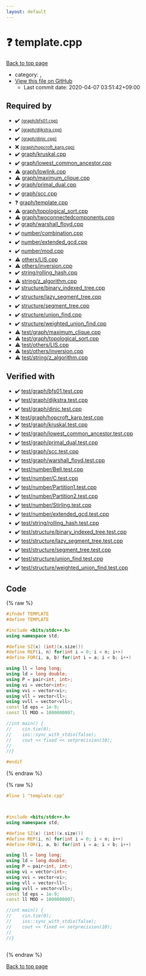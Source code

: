 ```yaml
---
layout: default
---
```


<!-- mathjax config similar to math.stackexchange -->
<script type="text/javascript" async
  src="https://cdnjs.cloudflare.com/ajax/libs/mathjax/2.7.5/MathJax.js?config=TeX-MML-AM_CHTML">
</script>
<script type="text/x-mathjax-config">
  MathJax.Hub.Config({
    TeX: { equationNumbers: { autoNumber: "AMS" }},
    tex2jax: {
      inlineMath: [ ['$','$'] ],
      processEscapes: true
    },
    "HTML-CSS": { matchFontHeight: false },
    displayAlign: "left",
    displayIndent: "2em"
  });
</script>

<script type="text/javascript" src="https://cdnjs.cloudflare.com/ajax/libs/jquery/3.4.1/jquery.min.js"></script>
<script src="https://cdn.jsdelivr.net/npm/jquery-balloon-js@1.1.2/jquery.balloon.min.js" integrity="sha256-ZEYs9VrgAeNuPvs15E39OsyOJaIkXEEt10fzxJ20+2I=" crossorigin="anonymous"></script>
<script type="text/javascript" src="../assets/js/copy-button.js"></script>
<link rel="stylesheet" href="../assets/css/copy-button.css" />


# :question: template.cpp

<a href="../index.html">Back to top page</a>

* category: <a href="../index.html#5058f1af8388633f609cadb75a75dc9d">.</a>
* <a href="{{ site.github.repository_url }}/blob/master/template.cpp">View this file on GitHub</a>
    - Last commit date: 2020-04-07 03:51:42+09:00




## Required by

* :heavy_check_mark: <a href="graph/bfs01.cpp.html"> <small>(graph/bfs01.cpp)</small></a>
* :heavy_check_mark: <a href="graph/dijkstra.cpp.html"> <small>(graph/dijkstra.cpp)</small></a>
* :heavy_check_mark: <a href="graph/dinic.cpp.html"> <small>(graph/dinic.cpp)</small></a>
* :x: <a href="graph/hopcroft_karp.cpp.html"> <small>(graph/hopcroft_karp.cpp)</small></a>
* :heavy_check_mark: <a href="graph/kruskal.cpp.html">graph/kruskal.cpp</a>
* :heavy_check_mark: <a href="graph/lowest_common_ancestor.cpp.html">graph/lowest_common_ancestor.cpp</a>
* :warning: <a href="graph/lowlink.cpp.html">graph/lowlink.cpp</a>
* :warning: <a href="graph/maximum_clique.cpp.html">graph/maximum_clique.cpp</a>
* :heavy_check_mark: <a href="graph/primal_dual.cpp.html">graph/primal_dual.cpp</a>
* :heavy_check_mark: <a href="graph/scc.cpp.html">graph/scc.cpp</a>
* :question: <a href="graph/template.cpp.html">graph/template.cpp</a>
* :warning: <a href="graph/topological_sort.cpp.html">graph/topological_sort.cpp</a>
* :warning: <a href="graph/twoconnectedcomponents.cpp.html">graph/twoconnectedcomponents.cpp</a>
* :heavy_check_mark: <a href="graph/warshall_floyd.cpp.html">graph/warshall_floyd.cpp</a>
* :heavy_check_mark: <a href="number/combination.cpp.html">number/combination.cpp</a>
* :heavy_check_mark: <a href="number/extended_gcd.cpp.html">number/extended_gcd.cpp</a>
* :heavy_check_mark: <a href="number/mod.cpp.html">number/mod.cpp</a>
* :warning: <a href="others/LIS.cpp.html">others/LIS.cpp</a>
* :warning: <a href="others/inversion.cpp.html">others/inversion.cpp</a>
* :heavy_check_mark: <a href="string/rolling_hash.cpp.html">string/rolling_hash.cpp</a>
* :warning: <a href="string/z_algorithm.cpp.html">string/z_algorithm.cpp</a>
* :heavy_check_mark: <a href="structure/binary_indexed_tree.cpp.html">structure/binary_indexed_tree.cpp</a>
* :heavy_check_mark: <a href="structure/lazy_segment_tree.cpp.html">structure/lazy_segment_tree.cpp</a>
* :heavy_check_mark: <a href="structure/segment_tree.cpp.html">structure/segment_tree.cpp</a>
* :heavy_check_mark: <a href="structure/union_find.cpp.html">structure/union_find.cpp</a>
* :heavy_check_mark: <a href="structure/weighted_union_find.cpp.html">structure/weighted_union_find.cpp</a>
* :warning: <a href="test/graph/maximum_clique.cpp.html">test/graph/maximum_clique.cpp</a>
* :warning: <a href="test/graph/topological_sort.cpp.html">test/graph/topological_sort.cpp</a>
* :warning: <a href="test/others/LIS.cpp.html">test/others/LIS.cpp</a>
* :warning: <a href="test/others/inversion.cpp.html">test/others/inversion.cpp</a>
* :warning: <a href="test/string/z_algorithm.cpp.html">test/string/z_algorithm.cpp</a>


## Verified with

* :heavy_check_mark: <a href="../verify/test/graph/bfs01.test.cpp.html">test/graph/bfs01.test.cpp</a>
* :heavy_check_mark: <a href="../verify/test/graph/dijkstra.test.cpp.html">test/graph/dijkstra.test.cpp</a>
* :heavy_check_mark: <a href="../verify/test/graph/dinic.test.cpp.html">test/graph/dinic.test.cpp</a>
* :x: <a href="../verify/test/graph/hopcroft_karp.test.cpp.html">test/graph/hopcroft_karp.test.cpp</a>
* :heavy_check_mark: <a href="../verify/test/graph/kruskal.test.cpp.html">test/graph/kruskal.test.cpp</a>
* :heavy_check_mark: <a href="../verify/test/graph/lowest_common_ancestor.test.cpp.html">test/graph/lowest_common_ancestor.test.cpp</a>
* :heavy_check_mark: <a href="../verify/test/graph/primal_dual.test.cpp.html">test/graph/primal_dual.test.cpp</a>
* :heavy_check_mark: <a href="../verify/test/graph/scc.test.cpp.html">test/graph/scc.test.cpp</a>
* :heavy_check_mark: <a href="../verify/test/graph/warshall_floyd.test.cpp.html">test/graph/warshall_floyd.test.cpp</a>
* :heavy_check_mark: <a href="../verify/test/number/Bell.test.cpp.html">test/number/Bell.test.cpp</a>
* :heavy_check_mark: <a href="../verify/test/number/C.test.cpp.html">test/number/C.test.cpp</a>
* :heavy_check_mark: <a href="../verify/test/number/Partition1.test.cpp.html">test/number/Partition1.test.cpp</a>
* :heavy_check_mark: <a href="../verify/test/number/Partition2.test.cpp.html">test/number/Partition2.test.cpp</a>
* :heavy_check_mark: <a href="../verify/test/number/Stirling.test.cpp.html">test/number/Stirling.test.cpp</a>
* :heavy_check_mark: <a href="../verify/test/number/extended_gcd.test.cpp.html">test/number/extended_gcd.test.cpp</a>
* :heavy_check_mark: <a href="../verify/test/string/rolling_hash.test.cpp.html">test/string/rolling_hash.test.cpp</a>
* :heavy_check_mark: <a href="../verify/test/structure/binary_indexed_tree.test.cpp.html">test/structure/binary_indexed_tree.test.cpp</a>
* :heavy_check_mark: <a href="../verify/test/structure/lazy_segment_tree.test.cpp.html">test/structure/lazy_segment_tree.test.cpp</a>
* :heavy_check_mark: <a href="../verify/test/structure/segment_tree.test.cpp.html">test/structure/segment_tree.test.cpp</a>
* :heavy_check_mark: <a href="../verify/test/structure/union_find.test.cpp.html">test/structure/union_find.test.cpp</a>
* :heavy_check_mark: <a href="../verify/test/structure/weighted_union_find.test.cpp.html">test/structure/weighted_union_find.test.cpp</a>


## Code

<a id="unbundled"></a>
{% raw %}
```cpp
#ifndef TEMPLATE
#define TEMPLATE

#include <bits/stdc++.h>
using namespace std;

#define SZ(x) (int)(x.size())
#define REP(i, n) for(int i = 0; i < n; i++)
#define FOR(i, a, b) for(int i = a; i < b; i++)

using ll = long long;
using ld = long double;
using P = pair<int, int>;
using vi = vector<int>;
using vvi = vector<vi>;
using vll = vector<ll>;
using vvll = vector<vll>;
const ld eps = 1e-9;
const ll MOD = 1000000007;

//int main() {
//    cin.tie(0);
//    ios::sync_with_stdio(false);
//    cout << fixed << setprecision(10);
//
//}

#endif

```
{% endraw %}

<a id="bundled"></a>
{% raw %}
```cpp
#line 1 "template.cpp"



#include <bits/stdc++.h>
using namespace std;

#define SZ(x) (int)(x.size())
#define REP(i, n) for(int i = 0; i < n; i++)
#define FOR(i, a, b) for(int i = a; i < b; i++)

using ll = long long;
using ld = long double;
using P = pair<int, int>;
using vi = vector<int>;
using vvi = vector<vi>;
using vll = vector<ll>;
using vvll = vector<vll>;
const ld eps = 1e-9;
const ll MOD = 1000000007;

//int main() {
//    cin.tie(0);
//    ios::sync_with_stdio(false);
//    cout << fixed << setprecision(10);
//
//}



```
{% endraw %}

<a href="../index.html">Back to top page</a>

